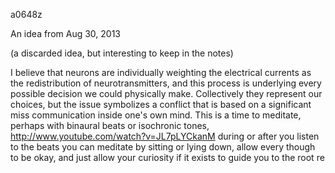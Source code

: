 a0648z

An idea from Aug 30, 2013

(a discarded idea, but interesting to keep in the notes)

I believe that neurons are individually weighting the electrical currents as the redistribution of neurotransmitters, and this process is underlying every possible decision we could physically make. Collectively they represent our choices, but the issue symbolizes a conflict that is based on a significant miss communication inside one's own mind. This is a time to meditate, perhaps with binaural beats or isochronic tones, http://www.youtube.com/watch?v=JL7pLYCkanM during or after you listen to the beats you can meditate by sitting or lying down, allow every though to be okay, and just allow your curiosity if it exists to guide you to the root re
